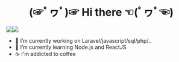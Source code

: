
<center> <h1> (☞ﾟヮﾟ)☞         Hi there         ☜(ﾟヮﾟ☜)</h1> </center>


<img src="https://github-stats-alpha.vercel.app/api?username=ppoupardin&cc=000&tc=fff&bc=000"/><img src="https://github-readme-stats.vercel.app/api/top-langs/?username=ppoupardin&count_private=true&show_icons=true&layout=compact&theme=cobalt"/>


- 🔭 I’m currently working on Laravel/javascript/sql/php/..
- 🌱 I’m currently learning Node.js and ReactJS
- ☕ I'm addicted to coffee
